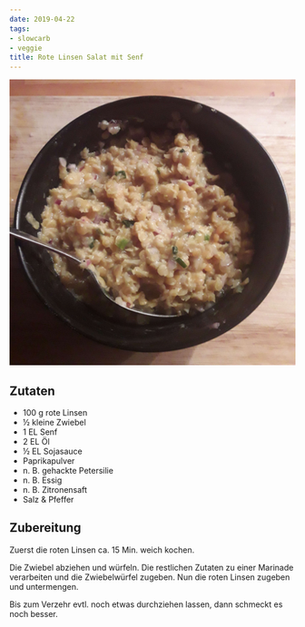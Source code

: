 ```yaml
---
date: 2019-04-22
tags:
- slowcarb
- veggie
title: Rote Linsen Salat mit Senf
---
```


![](/img/Rote-Linsen-Salat-mit-Senf.jpg)

## Zutaten
- 100 g    rote Linsen
- ½ kleine Zwiebel
- 1 EL     Senf
- 2 EL     Öl
- ½ EL     Sojasauce
- Paprikapulver
- n. B.    gehackte Petersilie
- n. B.    Essig
- n. B.    Zitronensaft
- Salz & Pfeffer

## Zubereitung
Zuerst die roten Linsen ca. 15 Min. weich kochen.

Die Zwiebel abziehen und würfeln. Die restlichen Zutaten zu einer Marinade verarbeiten und die Zwiebelwürfel zugeben. Nun die roten Linsen zugeben und untermengen.

Bis zum Verzehr evtl. noch etwas durchziehen lassen, dann schmeckt es noch besser.
